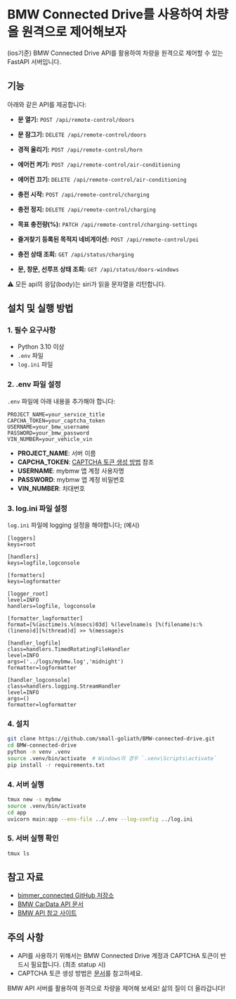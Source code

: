 # BMW Connected Drive를 사용하여 차량을 원격으로 제어해보자

(ios기준) BMW Connected Drive API를 활용하여 차량을 원격으로 제어할 수 있는 FastAPI 서버입니다.

## 기능

아래와 같은 API를 제공합니다:

- **문 열기:** `POST /api/remote-control/doors`
- **문 잠그기:** `DELETE /api/remote-control/doors`
- **경적 울리기:** `POST /api/remote-control/horn`
- **에어컨 켜기:** `POST /api/remote-control/air-conditioning`
- **에어컨 끄기:** `DELETE /api/remote-control/air-conditioning`
- **충전 시작:** `POST /api/remote-control/charging`
- **충전 정지:** `DELETE /api/remote-control/charging`
- **목표 충전량(%):** `PATCH /api/remote-control/charging-settings`
- **즐겨찾기 등록된 목적지 네비게이션:** `POST /api/remote-control/poi`

- **충전 상태 조회:** `GET /api/status/charging`
- **문, 창문, 선루프 상태 조회:** `GET /api/status/doors-windows`

 ⚠️ 모든 api의 응답(body)는 siri가 읽을 문자열을 리턴합니다.

## 설치 및 실행 방법

### 1. 필수 요구사항

- Python 3.10 이상
- `.env` 파일
- `log.ini` 파일

### 2. .env 파일 설정

`.env` 파일에 아래 내용을 추가해야 합니다:

```
PROJECT_NAME=your_service_title
CAPCHA_TOKEN=your_captcha_token
USERNAME=your_bmw_username
PASSWORD=your_bmw_password
VIN_NUMBER=your_vehicle_vin
```

- **PROJECT_NAME**: 서버 이름
- **CAPCHA_TOKEN**: [CAPTCHA 토큰 생성 방법](https://bimmer-connected.readthedocs.io/en/stable/captcha.html) 참조
- **USERNAME**: mybmw 앱 계정 사용자명
- **PASSWORD**: mybmw 앱 계정 비밀번호
- **VIN_NUMBER**: 차대번호

### 3. log.ini 파일 설정

`log.ini` 파일에 logging 설정을 해야합니다;
(예시)
```
[loggers]
keys=root

[handlers]
keys=logfile,logconsole

[formatters]
keys=logformatter

[logger_root]
level=INFO
handlers=logfile, logconsole

[formatter_logformatter]
format=[%(asctime)s.%(msecs)03d] %(levelname)s [%(filename)s:%(lineno)d][%(thread)d] >> %(message)s

[handler_logfile]
class=handlers.TimedRotatingFileHandler
level=INFO
args=('../logs/mybmw.log','midnight')
formatter=logformatter

[handler_logconsole]
class=handlers.logging.StreamHandler
level=INFO
args=()
formatter=logformatter
```

### 4. 설치

```bash
git clone https://github.com/small-goliath/BMW-connected-drive.git
cd BMW-connected-drive
python -m venv .venv
source .venv/bin/activate  # Windows의 경우 `.venv\Scripts\activate`
pip install -r requirements.txt
```

### 4. 서버 실행

```bash
tmux new -s mybmw
source .venv/bin/activate
cd app
uvicorn main:app --env-file ../.env --log-config ../log.ini
```

### 5. 서버 실행 확인

```bash
tmux ls
```

## 참고 자료

- [bimmer_connected GitHub 저장소](https://github.com/bimmerconnected/bimmer_connected?tab=readme-ov-file)
- [BMW CarData API 문서](https://bmw-cardata.bmwgroup.com/thirdparty/public/car-data/technical-configuration/api-documentation)
- [BMW API 참고 사이트](https://bmwapi.mihaiblaga.dev/)

## 주의 사항

- API를 사용하기 위해서는 BMW Connected Drive 계정과 CAPTCHA 토큰이 반드시 필요합니다. (최초 statup 시)
- CAPTCHA 토큰 생성 방법은 [문서](https://bimmer-connected.readthedocs.io/en/stable/captcha.html)를 참고하세요.

BMW API 서버를 활용하여 원격으로 차량을 제어해 보세요! 삶의 질이 더 올라갑니다!